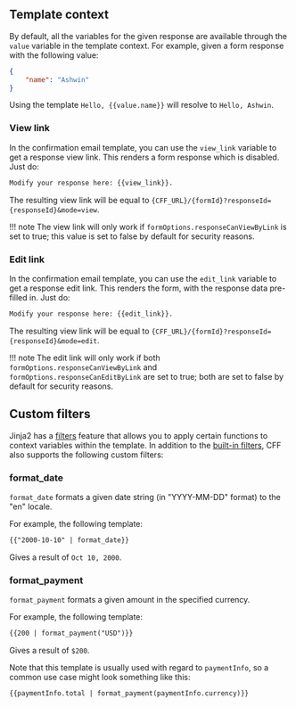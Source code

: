 ## Template context

By default, all the variables for the given response are available through the `value` variable in the template context. For example, given a form response with the following value:

```json
{
    "name": "Ashwin"
}
```

Using the template `Hello, {{value.name}}` will resolve to `Hello, Ashwin`.

### View link

In the confirmation email template, you can use the `view_link` variable to get a response view link. This renders a form response which is disabled. Just do:

```html
Modify your response here: {{view_link}}.
```

The resulting view link will be equal to `{CFF_URL}/{formId}?responseId={responseId}&mode=view`.

!!! note
    The view link will only work if `formOptions.responseCanViewByLink` is set to true; this value is set to false by default for security reasons.

### Edit link

In the confirmation email template, you can use the `edit_link` variable to get a response edit link. This renders the form, with the response data pre-filled in. Just do:

```html
Modify your response here: {{edit_link}}.
```

The resulting view link will be equal to `{CFF_URL}/{formId}?responseId={responseId}&mode=edit`.

!!! note
    The edit link will only work if both `formOptions.responseCanViewByLink` and `formOptions.responseCanEditByLink` are set to true; both are set to false by default for security reasons.


## Custom filters

Jinja2 has a [filters](https://jinja.palletsprojects.com/en/2.11.x/templates/#filters) feature that allows you to apply certain functions to context variables within the template. In addition to the [built-in filters](https://jinja.palletsprojects.com/en/2.11.x/templates/#builtin-filters), CFF also supports the following custom filters:

### format_date
`format_date` formats a given date string (in "YYYY-MM-DD" format) to the "en" locale.

For example, the following template:

```html
{{"2000-10-10" | format_date}}
```

Gives a result of `Oct 10, 2000`.

### format_payment
`format_payment` formats a given amount in the specified currency.

For example, the following template:

```html
{{200 | format_payment("USD")}}
```

Gives a result of `$200`.

Note that this template is usually used with regard to `paymentInfo`, so a common use case might look something like this:

```html
{{paymentInfo.total | format_payment(paymentInfo.currency)}}
```